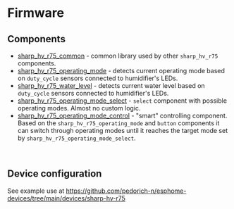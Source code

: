 # Firmware

## Components

- [sharp_hv_r75_common](esphome_components/sharp_hv_r75_common/) - common library used by other `sharp_hv_r75` components.
- [sharp_hv_r75_operating_mode](esphome_components/sharp_hv_r75_operating_mode/) - detects current operating mode based on `duty_cycle` sensors connected to humidifier's LEDs.
- [sharp_hv_r75_water_level](esphome_components/sharp_hv_r75_water_level/) - detects current water level based on `duty_cycle` sensors connected to humidifier's LEDs.
- [sharp_hv_r75_operating_mode_select](esphome_components/sharp_hv_r75_operating_mode_select/) - `select` component with possible operating modes. Almost no custom logic.
- [sharp_hv_r75_operating_mode_control](esphome_components/sharp_hv_r75_operating_mode_control/) - "smart" controlling component. Based on the `sharp_hv_r75_operating_mode` and `button` components it can switch through operating modes until it reaches the target mode set by `sharp_hv_r75_operating_mode_select`.

</br>

## Device configuration

See example use at https://github.com/pedorich-n/esphome-devices/tree/main/devices/sharp-hv-r75